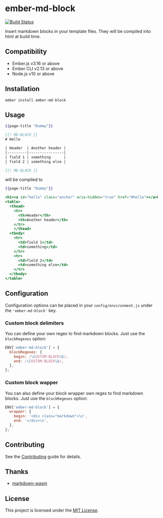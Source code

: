 # ember-md-block

[![Build Status](https://github.com/concordnow/ember-md-block/actions/workflows/main.yml/badge.svg?branch=master)](https://github.com/concordnow/ember-md-block/actions/workflows/main.yml)

Insert markdown blocks in your template files.
They will be compiled into html at build time.

## Compatibility

- Ember.js v3.16 or above
- Ember CLI v2.13 or above
- Node.js v10 or above

## Installation

```
ember install ember-md-block
```

## Usage

```handlebars
{{page-title "Dummy"}}

{{! MD-BLOCK }}
# Hello

| Header  | Another header |
|---------|----------------|
| field 1 | something      |
| field 2 | something else |

{{! MD-BLOCK }}

```

will be compiled to

```handlebars
{{page-title "Dummy"}}

<h1><a id="hello" class="anchor" aria-hidden="true" href="#hello"></a>Hello</h1>
<table>
  <thead>
    <tr>
      <th>Header</th>
      <th>Another header</th>
    </tr>
    </thead>
  <tbody>
    <tr>
      <td>field 1</td>
      <td>something</td>
    </tr>
    <tr>
      <td>field 2</td>
      <td>something else</td>
    </tr>
  </tbody>
</table>
```

## Configuration

Configuration options can be placed in your `config/environment.js` under the `'ember-md-block'` key.

### Custom block delimiters

You can define your own regex to find markdown blocks. Just use the `blockRegexes` option:

```javascript
ENV['ember-md-block'] = {
  blockRegexes: {
    begin: /\CUSTOM-BLOCK\b/,
    end: /\CUSTOM-BLOCK\b/,
  },
};
```

### Custom block wapper

You can also define your block wrapper own regex to find markdown blocks. Just use the `blockRegexes` option:

```javascript
ENV['ember-md-block'] = {
  wrapper: {
    begin: '<div class="markdown">\n',
    end: '</div>\n',
  },
};
```

## Contributing

See the [Contributing](CONTRIBUTING.md) guide for details.

## Thanks

- [markdown-wasm](https://github.com/rsms/markdown-wasm)

## License

This project is licensed under the [MIT License](LICENSE.md).
